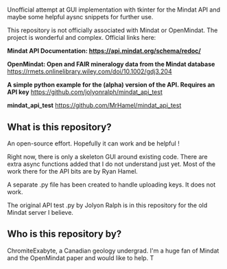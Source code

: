 # 
Unofficial attempt at GUI implementation with tkinter for the Mindat API and maybe some helpful aysnc snippets for further use. 


This repository is not officially associated with Mindat or OpenMindat. The project is wonderful and complex.  Official links here: 

**Mindat API Documentation: 
https://api.mindat.org/schema/redoc/**

**OpenMindat: Open and FAIR mineralogy data from the Mindat database** 
https://rmets.onlinelibrary.wiley.com/doi/10.1002/gdj3.204

**A simple python example for the (alpha) version of the API. Requires an API key** 
https://github.com/jolyonralph/mindat_api_test

**mindat_api_test** 
https://github.com/MrHamel/mindat_api_test



## What is this repository?

An open-source effort. Hopefully it can work and be helpful ! 

Right now, there is only a skeleton GUI around existing code. There are extra async functions added that I do not understand just yet. Most of the work there for the API bits are by Ryan Hamel. 

A separate .py file has been created to handle uploading keys. It does not work. 

The original API test .py by Jolyon Ralph is in this repository for the old Mindat server I believe. 



## Who is this repository by?

ChromiteExabyte, a Canadian geology undergrad. I'm a huge fan of Mindat and the OpenMindat paper and would like to help. T
